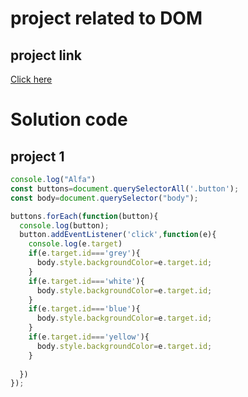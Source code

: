 # project related to DOM

## project link
[Click here](https://stackblitz.com/edit/dom-project-chaiaurcode?file=index.html,1-colorChanger%2Findex.html,1-colorChanger%2Fchaiaurcode.js,1-colorChanger%2Fstyle.css)

# Solution code

## project 1

```javascript
console.log("Alfa")
const buttons=document.querySelectorAll('.button');
const body=document.querySelector("body");

buttons.forEach(function(button){
  console.log(button);
  button.addEventListener('click',function(e){
    console.log(e.target)
    if(e.target.id==='grey'){
      body.style.backgroundColor=e.target.id;
    }
    if(e.target.id==='white'){
      body.style.backgroundColor=e.target.id;
    }
    if(e.target.id==='blue'){
      body.style.backgroundColor=e.target.id;
    }
    if(e.target.id==='yellow'){
      body.style.backgroundColor=e.target.id;
    }
   
  })
});



```